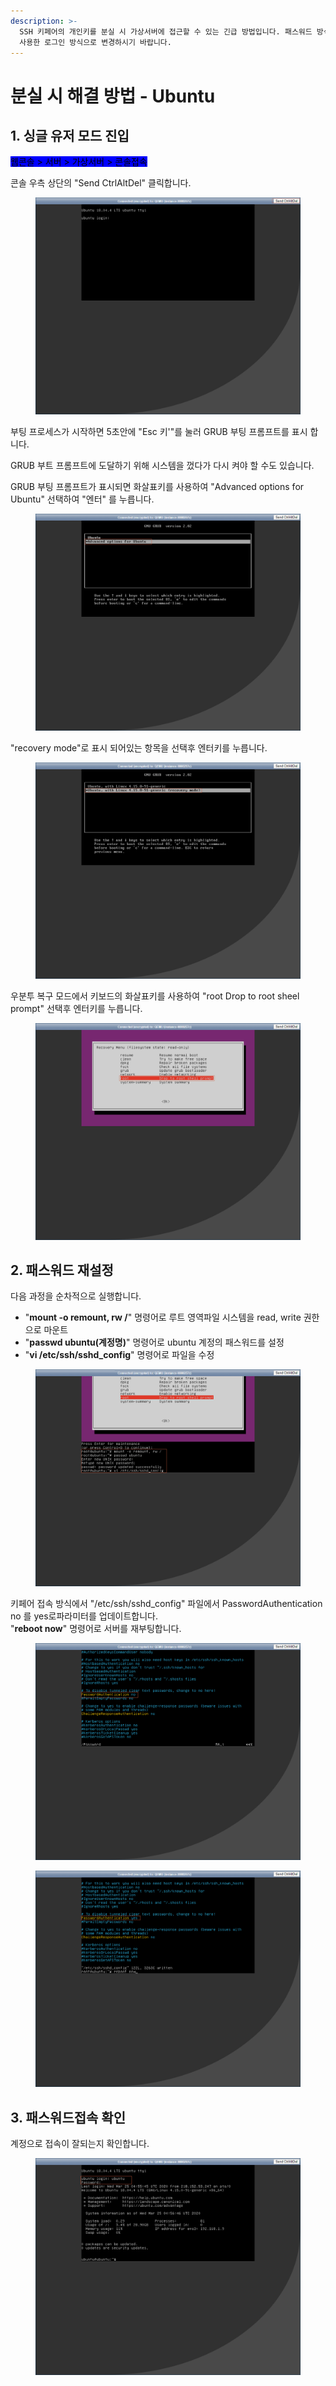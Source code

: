 ```yaml
---
description: >-
  SSH 키페어의 개인키를 분실 시 가상서버에 접근할 수 있는 긴급 방법입니다. 패스워드 방식은 보안상 취약하오니 작업완료 후 SSH 키페어를
  사용한 로그인 방식으로 변경하시기 바랍니다.
---
```


# 분실 시 해결 방법 - Ubuntu

## 1. 싱글 유저 모드 진입

<mark style="background-color:blue;">웹콘솔 > 서버 > 가상서버 > 콘솔접속</mark>

콘솔 우측 상단의 "Send CtrlAltDel" 클릭합니다.

<div align="left">

<figure><img src="../../.gitbook/assets/image (26).png" alt=""><figcaption></figcaption></figure>

</div>

부팅 프로세스가 시작하면 5초안에 "Esc 키'"를 눌러 GRUB 부팅 프롬프트를 표시 합니다.

GRUB 부트 프롬프트에 도달하기 위해 시스템을 껐다가 다시 켜야 할 수도 있습니다.

GRUB 부팅 프롬프트가 표시되면 화살표키를 사용하여 "Advanced options for Ubuntu" 선택하여 "엔터" 를 누릅니다.

<div align="left">

<figure><img src="../../.gitbook/assets/image (1) (1).png" alt=""><figcaption></figcaption></figure>

</div>

"recovery mode"로 표시 되어있는 항목을 선택후 엔터키를 누릅니다.

<div align="left">

<figure><img src="../../.gitbook/assets/image (13).png" alt=""><figcaption></figcaption></figure>

</div>

우분투 복구 모드에서 키보드의 화살표키를 사용하여 "root Drop to root sheel prompt" 선택후 엔터키를 누릅니다.

<div align="left">

<figure><img src="../../.gitbook/assets/image (21).png" alt=""><figcaption></figcaption></figure>

</div>







## 2. 패스워드 재설정

다음  과정을 순차적으로 실행합니다.  &#x20;

* "**mount -o remount, rw /**" 명령어로 루트 영역파일 시스템을 read, write 권한으로  마운트
* "**passwd ubuntu(계정명)**" 명령어로 ubuntu 계정의 패스워드를 설정
* "**vi /etc/ssh/sshd\_config**" 명령어로 파일을 수정

<div align="left">

<figure><img src="../../.gitbook/assets/image (2) (1) (1).png" alt=""><figcaption></figcaption></figure>

</div>

키페어 접속 방식에서 "/etc/ssh/sshd\_config" 파일에서 PasswordAuthentication no 를 yes로파라미터를 업데이트합니다.\
"**reboot now**" 명령어로 서버를 재부팅합니다.

<div align="left">

<figure><img src="../../.gitbook/assets/image (4) (1).png" alt=""><figcaption></figcaption></figure>

</div>

<div align="left">

<figure><img src="../../.gitbook/assets/image (3).png" alt=""><figcaption></figcaption></figure>

</div>







## 3. 패스워드접속 확인

계정으로 접속이 잘되는지 확인합니다.

<div align="left">

<figure><img src="../../.gitbook/assets/image (10) (3).png" alt=""><figcaption></figcaption></figure>

</div>
